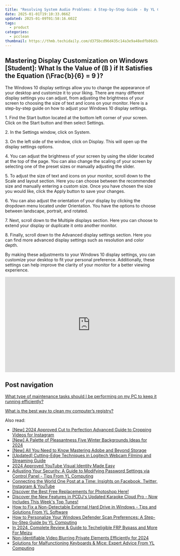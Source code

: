 ```yaml
---
title: "Resolving System Audio Problems: A Step-by-Step Guide - By YL Computing"
date: 2025-01-01T19:10:33.066Z
updated: 2025-01-09T01:58:16.602Z
tags:
  - product
categories:
  - pcclean
thumbnail: https://thmb.techidaily.com/d375bcd96d435c14a3e9a48edfb86d3a2995018c383247bac69b40f31de6e4df.jpg
---
```


## Mastering Display Customization on Windows [Student]: What Is the Value of \(B \) if It Satisfies the Equation \(\Frac{b}{6} = 9 \)?

The Windows 10 display settings allow you to change the appearance of your desktop and customize it to your liking. There are many different display settings you can adjust, from adjusting the brightness of your screen to choosing the size of text and icons on your monitor. Here is a step-by-step guide on how to adjust your Windows 10 display settings. 

1\. Find the Start button located at the bottom left corner of your screen. Click on the Start button and then select Settings.

2\. In the Settings window, click on System.

3\. On the left side of the window, click on Display. This will open up the display settings options. 

4\. You can adjust the brightness of your screen by using the slider located at the top of the page. You can also change the scaling of your screen by selecting one of the preset sizes or manually adjusting the slider.

5\. To adjust the size of text and icons on your monitor, scroll down to the Scale and layout section. Here you can choose between the recommended size and manually entering a custom size. Once you have chosen the size you would like, click the Apply button to save your changes.

6\. You can also adjust the orientation of your display by clicking the dropdown menu located under Orientation. You have the options to choose between landscape, portrait, and rotated.

7\. Next, scroll down to the Multiple displays section. Here you can choose to extend your display or duplicate it onto another monitor.

8\. Finally, scroll down to the Advanced display settings section. Here you can find more advanced display settings such as resolution and color depth. 

By making these adjustments to your Windows 10 display settings, you can customize your desktop to fit your personal preference. Additionally, these settings can help improve the clarity of your monitor for a better viewing experience.

<!-- affiliate ads begin -->
<iframe width="560" height="315" src="https://www.youtube.com/embed/iPCr_bxZjMQ?si=ubOsoq5umPEXL9xL" title="YouTube video player" frameborder="0" allow="accelerometer; autoplay; clipboard-write; encrypted-media; gyroscope; picture-in-picture; web-share" referrerpolicy="strict-origin-when-cross-origin" allowfullscreen></iframe>
<!-- affiliate ads end -->

## Post navigation

[What type of maintenance tasks should I be performing on my PC to keep it running efficiently?](https://tools.techidaily.com/pcclean/products/)

[What is the best way to clean my computer’s registry?](https://tools.techidaily.com/pcclean/products/)

<ins class="adsbygoogle"
     style="display:block"
     data-ad-format="autorelaxed"
     data-ad-client="ca-pub-7571918770474297"
     data-ad-slot="1223367746"></ins>

<ins class="adsbygoogle"
     style="display:block"
     data-ad-client="ca-pub-7571918770474297"
     data-ad-slot="8358498916"
     data-ad-format="auto"
     data-full-width-responsive="true"></ins>

<span class="atpl-alsoreadstyle">Also read:</span>
<div><ul>
<li><a href="https://instagram-video-files.techidaily.com/new-2024-approved-cut-to-perfection-advanced-guide-to-cropping-videos-for-instagram/"><u>[New] 2024 Approved Cut to Perfection Advanced Guide to Cropping Videos for Instagram</u></a></li>
<li><a href="https://facebook-video-share.techidaily.com/new-a-palette-of-pleasantness-five-winter-backgrounds-ideas-for-2024/"><u>[New] A Palette of Pleasantness Five Winter Backgrounds Ideas for 2024</u></a></li>
<li><a href="https://fox-helps.techidaily.com/new-all-you-need-to-know-mastering-adobe-and-beyond-storage/"><u>[New] All You Need to Know Mastering Adobe and Beyond Storage</u></a></li>
<li><a href="https://digital-screen-recording.techidaily.com/updated-cutting-edge-techniques-in-logitech-webcam-filming-and-streaming-guide/"><u>[Updated] Cutting-Edge Techniques in Logitech Webcam Filming and Streaming Guide</u></a></li>
<li><a href="https://facebook-record-videos.techidaily.com/2024-approved-youtube-visual-identity-made-easy/"><u>2024 Approved YouTube Visual Identity Made Easy</u></a></li>
<li><a href="https://win-updates.techidaily.com/adjusting-your-security-a-guide-to-modifying-password-settings-via-control-panel-tips-from-yl-computing/"><u>Adjusting Your Security: A Guide to Modifying Password Settings via Control Panel - Tips From YL Computing</u></a></li>
<li><a href="https://win-forum.techidaily.com/connecting-the-world-one-post-at-a-time-insights-on-facebook-twitter-instagram-and-youtube/"><u>Connecting the World One Post at a Time: Insights on Facebook, Twitter, Instagram & YouTube</u></a></li>
<li><a href="https://techtrends.techidaily.com/discover-the-best-free-replacements-for-photoshop-here/"><u>Discover the Best Free Replacements for Photoshop Here!</u></a></li>
<li><a href="https://win-updates.techidaily.com/discover-the-new-features-in-pcdjs-updated-karaoke-cloud-pro-now-includes-this-weeks-top-tunes/"><u>Discover the New Features in PCDJ's Updated Karaoke Cloud Pro - Now Includes This Week's Top Tunes!</u></a></li>
<li><a href="https://win-updates.techidaily.com/how-to-fix-a-non-detectable-external-hard-drive-in-windows-tips-and-solutions-from-yl-software/"><u>How to Fix a Non-Detectable External Hard Drive in Windows - Tips and Solutions From YL Software</u></a></li>
<li><a href="https://win-updates.techidaily.com/how-to-personalize-your-windows-defender-scan-preferences-a-step-by-step-guide-by-yl-computing/"><u>How to Personalize Your Windows Defender Scan Preferences: A Step-by-Step Guide by YL Computing</u></a></li>
<li><a href="https://android-unlock.techidaily.com/in-2024-complete-review-and-guide-to-techeligible-frp-bypass-and-more-for-meizu-by-drfone-android/"><u>In 2024, Complete Review & Guide to Techeligible FRP Bypass and More For Meizu</u></a></li>
<li><a href="https://screen-sharing-recording.techidaily.com/non-identifiable-video-blurring-private-elements-efficiently-for-2024/"><u>Non-Identifiable Video Blurring Private Elements Efficiently for 2024</u></a></li>
<li><a href="https://win-updates.techidaily.com/solutions-for-malfunctioning-keyboards-and-mice-expert-advice-from-yl-computing/"><u>Solutions for Malfunctioning Keyboards & Mice: Expert Advice From YL Computing</u></a></li>
</ul></div>

